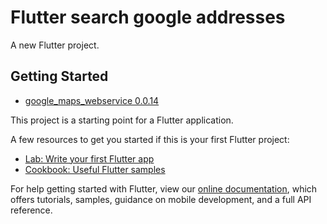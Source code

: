 # Flutter search google addresses

A new Flutter project.

## Getting Started

- [google_maps_webservice 0.0.14](https://pub.dev/packages/google_maps_webservice#-installing-tab-)

This project is a starting point for a Flutter application.

A few resources to get you started if this is your first Flutter project:

- [Lab: Write your first Flutter app](https://flutter.dev/docs/get-started/codelab)
- [Cookbook: Useful Flutter samples](https://flutter.dev/docs/cookbook)

For help getting started with Flutter, view our
[online documentation](https://flutter.dev/docs), which offers tutorials,
samples, guidance on mobile development, and a full API reference.
